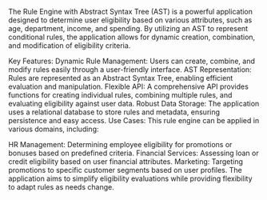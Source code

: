 The Rule Engine with Abstract Syntax Tree (AST) is a powerful application designed to determine user eligibility based on various attributes, such as age, department, income, and spending. By utilizing an AST to represent conditional rules, the application allows for dynamic creation, combination, and modification of eligibility criteria.

Key Features:
Dynamic Rule Management: Users can create, combine, and modify rules easily through a user-friendly interface.
AST Representation: Rules are represented as an Abstract Syntax Tree, enabling efficient evaluation and manipulation.
Flexible API: A comprehensive API provides functions for creating individual rules, combining multiple rules, and evaluating eligibility against user data.
Robust Data Storage: The application uses a relational database to store rules and metadata, ensuring persistence and easy access.
Use Cases:
This rule engine can be applied in various domains, including:

HR Management: Determining employee eligibility for promotions or bonuses based on predefined criteria.
Financial Services: Assessing loan or credit eligibility based on user financial attributes.
Marketing: Targeting promotions to specific customer segments based on user profiles.
The application aims to simplify eligibility evaluations while providing flexibility to adapt rules as needs change.
